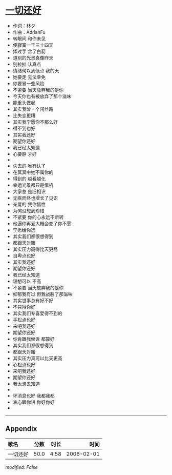 # [一切还好](https://music.163.com/song?id=66053)

* 作词：林夕
* 作曲：AdrianFu
* 转眼间 和你未见
* 便寂寞一千三十四天
* 挥过手 含了白箭
* 道别的光景真像昨天
* 别拉扯 认真点
* 情绪何以到低点 我的天
* 她要走 无法幸免
* 你要冒一些风险
* 不紧要 当天放弃我的是你
* 今天你也有被放弃了那个滋味
* 能重头做起
* 其实我曾一个闯丝路
* 比失恋更糟
* 其实我宁愿你不那么好
* 得不到也好
* 其实我还好
* 期望你还好
* 我已经太知道
* 心要静 才好
* 
* 失去的 唯有认了
* 在冥冥中她不属你的
* 得到的 越看越化
* 幸运光景都只是借机
* 大家总 是旧相识
* 无疾而终也增长了见识
* 亲爱的 凭你悟性
* 为何没想到珍惜
* 不紧要 你的心永远不断转
* 他逼你再爱大概会变了你不愿
* 宁愿给你选
* 其实我们都很想得到
* 都跟天对赌
* 其实压力高得比天更高
* 自卑点也好
* 其实我还好
* 期望你还好
* 我已经太知道
* 理想可以 不高
* 不紧要 当天放弃我的是你
* 抑郁我有过   但我战胜了那滋味
* 其实世事总有好不好
* 不只得你好
* 其实我们专喜爱得不到的
* 手松点也好
* 来吧我还好
* 期望你还好
* 你肯跟我倾诉 都算好
* 其实我们都很想得到
* 都跟天对赌
* 其实压力真可以比天更高
* 心松点也好
* 来吧我还好
* 期望你还好
* 我太想去知道
* 
* 坏消息也好 我都我都
* 衷心跟你讲 你好你好
* 


---

## Appendix

|歌名|分数|时长|时间|
|:---|:---:|---:|---:|
|一切还好|50.0|4:58|2006-02-01

*modified: False*